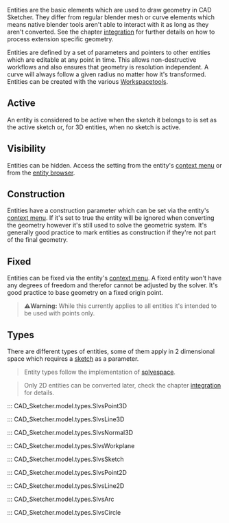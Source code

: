 Entities are the basic elements which are used to draw geometry in CAD Sketcher. They differ from regular blender mesh or curve elements which means native blender tools aren't able to interact with it as long as they aren't converted. See the chapter [integration](integration.md) for further details on how to process extension specific geometry.

Entities are defined by a set of parameters and pointers to other entities which are editable at any point in time. This allows non-destructive workflows and also ensures that geometry is resolution independent. A curve will always follow a given radius no matter how it's transformed. Entities can be created with the various [Workspacetools](user_interface.md#workspacetools).

<!-- TODO: DOF -->


## Active
An entity is considered to be active when the sketch it belongs to is set as the active
sketch or, for 3D entities, when no sketch is active.

## Visibility
Entities can be hidden. Access the setting from the entity's [context menu](user_interface#context-menu)
or from the [entity browser](user_interface#Entity-Browser).

## Construction
Entities have a construction parameter which can be set via the entity's [context menu](user_interface#context-menu). If it's set to true the entity will be ignored when converting the geometry however it's still used to solve the geometric system. It's generally good practice to mark entities as construction if they're not part of the final geometry.

## Fixed
Entities can be fixed via the entity's [context menu](user_interface#context-menu). A fixed entity won't have any degrees of freedom and therefor cannot be adjusted by the solver. It's good practice to base geometry on a fixed origin point.

> :warning:**Warning:** While this currently applies to all entities it's intended to be used with points only.


## Types
There are different types of entities, some of them apply in 2 dimensional space which requires a [sketch](#CAD_Sketcher.model.types.SlvsSketch) as a parameter.

>Entity types follow the implementation of [solvespace](https://solvespace.readthedocs.io/en/latest/entities/index.html).

> Only 2D entities can be converted later, check the chapter [integration](integration.md) for details.

::: CAD_Sketcher.model.types.SlvsPoint3D

::: CAD_Sketcher.model.types.SlvsLine3D

::: CAD_Sketcher.model.types.SlvsNormal3D

::: CAD_Sketcher.model.types.SlvsWorkplane

::: CAD_Sketcher.model.types.SlvsSketch

::: CAD_Sketcher.model.types.SlvsPoint2D

::: CAD_Sketcher.model.types.SlvsLine2D

::: CAD_Sketcher.model.types.SlvsArc

::: CAD_Sketcher.model.types.SlvsCircle
